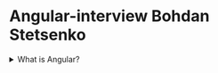 # Angular-interview Bohdan Stetsenko

<details>
<summary>What is Angular?</summary>
<div>
<br>
Angular it’s a framework that provides various tools to develop web-sites. In contrast of React, where React is a library, Angular has everything you need, for example Routing, state management etc. Primarily Angular oriented to developing SPA. One of the peculiarity of Angular is use of TypeScript as a programming language.
 </div>
<details>
<summary>What is different between AngularJS and Angular?</summary>
<div>
<br>
Though many systems still support AngularJS, there are no longer updates or improvements made to the system. Angular 2 is the newer version of AngularJS, and since its release, there have been several improvements and newer versions of the framework. These are some of the primary differences between AngularJS and Angular 2. AngularJS and Angular 2 are both frameworks for developing websites, they use different coding languages. AngularJS uses JavaScript, a text-based coding language used to make interactive elements. Angular 2 uses TypeScript, a subset of JavaScript created by Microsoft that incorporates static type definitions.
  </div>
<details>
<summary>MVC?</summary>
  <div>
<br>
MVC (Model-View-Controller) is a pattern in software design commonly used to implement user interfaces, data, and controlling logic. It emphasizes a separation between the software's business logic and display. 
The three parts of the MVC software-design pattern can be described as follows:
  Model: Manages data and business logic.
  View: Handles layout and display.
  Controller: Routes commands to the model and view parts.
  </div>
